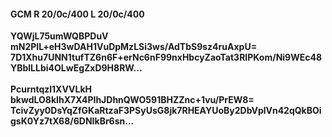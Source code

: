 #### GCM R 20/0c/400 L 20/0c/400
**YQWjL75umWQBPDuV**<br/>**mN2PIL+eH3wDAH1VuDpMzLSi3ws/AdTbS9sz4ruAxpU=**<br/>**7D1Xhu7UNN1tufTZ6n6F+erNc6nF99nxHbcyZaoTat3RIPKom/Ni9WEc48YBblLLbi4OLwEgZxD9H8RW...**<br/><br/>
**Pcurntqzl1XVVLkH**<br/>**bkwdLO8kIhX7X4PIhJDhnQWO591BHZZnc+1vu/PrEW8=**<br/>**TcivZyy0DsYqZfGKaRtzaF3PSyUsG8jk7RHEAYUoBy2DbVplVn42qQkBOigsK0Yz7tX68/6DNIkBr6sn...**